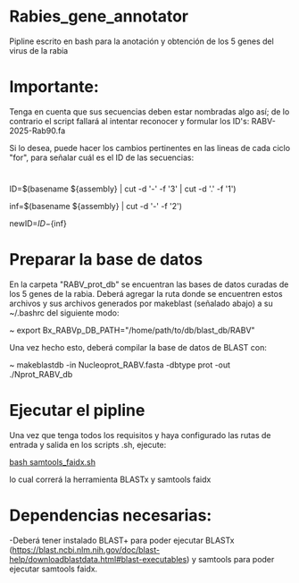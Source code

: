 # Rabies_gene_annotator
Pipline escrito en bash para la anotación y obtención de los 5 genes del virus de la rabia

# Importante:

Tenga en cuenta que sus secuencias deben estar nombradas algo así; de lo contrario el script fallará al intentar reconocer y formular los ID's: RABV-2025-Rab90.fa

Si lo desea, puede hacer los cambios pertinentes en las lineas de cada ciclo "for", para señalar cuál es el ID de las secuencias: 

# ####################################################################

ID=$(basename ${assembly} | cut -d '-' -f '3' | cut -d '.' -f '1')

inf=$(basename ${assembly} | cut -d '-' -f '2') 

newID=${ID}-${inf}

# #####################################################################

# Preparar la base de datos

En la carpeta "RABV_prot_db" se encuentran las bases de datos curadas de los 5 genes de la rabia. Deberá agregar la ruta donde se encuentren estos archivos y sus archivos generados por makeblast (señalado abajo) a su ~/.bashrc del siguiente modo:

~ export Bx_RABVp_DB_PATH="/home/path/to/db/blast_db/RABV" 

Una vez hecho esto, deberá compilar la base de datos de BLAST con:

~ makeblastdb -in Nucleoprot_RABV.fasta -dbtype prot -out ./Nprot_RABV_db

# Ejecutar el pipline

Una vez que tenga todos los requisitos y haya configurado las rutas de entrada y salida en los scripts .sh, ejecute: 

<ins>bash samtools_faidx.sh</ins>

lo cual correrá la herramienta BLASTx y samtools faidx


# Dependencias necesarias:

-Deberá tener instalado BLAST+ para poder ejecutar BLASTx (https://blast.ncbi.nlm.nih.gov/doc/blast-help/downloadblastdata.html#blast-executables) y samtools para poder ejecutar samtools faidx.
